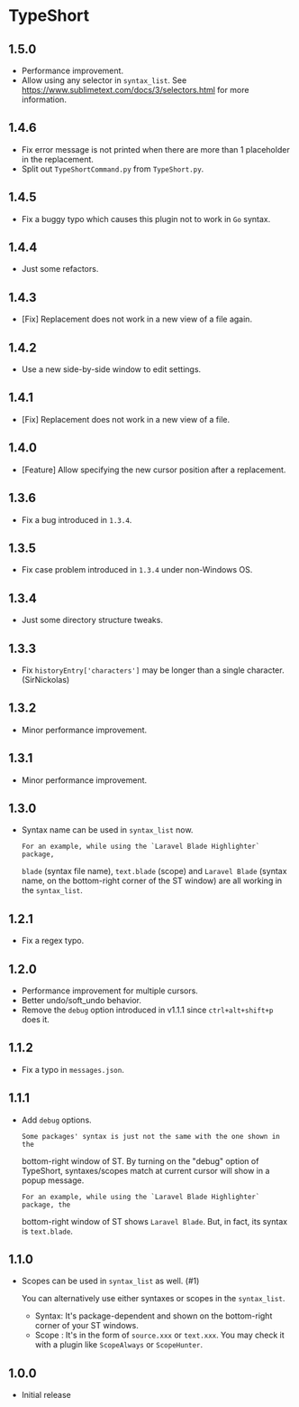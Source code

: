 # TypeShort


## 1.5.0

- Performance improvement.
- Allow using any selector in `syntax_list`.
  See https://www.sublimetext.com/docs/3/selectors.html for more information.


## 1.4.6

- Fix error message is not printed when there are more than 1 placeholder in the replacement.
- Split out `TypeShortCommand.py` from `TypeShort.py`.


## 1.4.5

- Fix a buggy typo which causes this plugin not to work in `Go` syntax.


## 1.4.4

- Just some refactors.


## 1.4.3

- [Fix] Replacement does not work in a new view of a file again.


## 1.4.2

- Use a new side-by-side window to edit settings.


## 1.4.1

- [Fix] Replacement does not work in a new view of a file.


## 1.4.0

- [Feature] Allow specifying the new cursor position after a replacement.


## 1.3.6

- Fix a bug introduced in `1.3.4`.


## 1.3.5

- Fix case problem introduced in `1.3.4` under non-Windows OS.


## 1.3.4

- Just some directory structure tweaks.


## 1.3.3

- Fix `historyEntry['characters']` may be longer than a single character. (SirNickolas)


## 1.3.2

- Minor performance improvement.


## 1.3.1

- Minor performance improvement.


## 1.3.0

- Syntax name can be used in `syntax_list` now.

      For an example, while using the `Laravel Blade Highlighter` package,
  `blade` (syntax file name), `text.blade` (scope) and `Laravel Blade`
  (syntax name, on the bottom-right corner of the ST window) are all working in
  the `syntax_list`.


## 1.2.1

- Fix a regex typo.


## 1.2.0

- Performance improvement for multiple cursors.
- Better undo/soft_undo behavior.
- Remove the `debug` option introduced in v1.1.1 since `ctrl+alt+shift+p` does it.


## 1.1.2

- Fix a typo in `messages.json`.


## 1.1.1

- Add `debug` options.

      Some packages' syntax is just not the same with the one shown in the
  bottom-right window of ST. By turning on the "debug" option of TypeShort,
  syntaxes/scopes match at current cursor will show in a popup message.

      For an example, while using the `Laravel Blade Highlighter` package, the
  bottom-right window of ST shows `Laravel Blade`. But, in fact, its syntax is
  `text.blade`.


## 1.1.0

- Scopes can be used in `syntax_list` as well. (#1)

  You can alternatively use either syntaxes or scopes in the `syntax_list`.

  - Syntax: It's package-dependent and shown on the bottom-right corner of
            your ST windows.
  - Scope : It's in the form of `source.xxx` or `text.xxx`.
            You may check it with a plugin like `ScopeAlways` or `ScopeHunter`.


## 1.0.0

- Initial release
